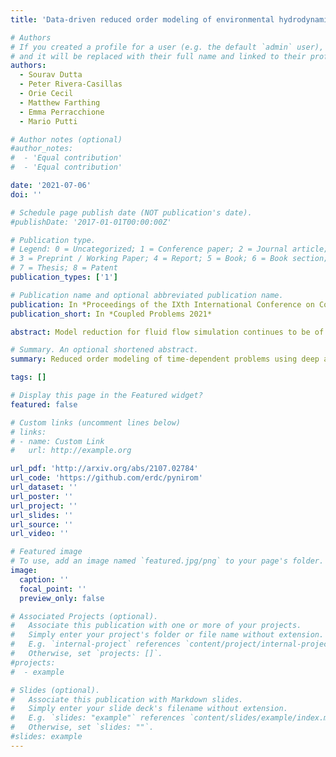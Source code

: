 ```yaml
---
title: 'Data-driven reduced order modeling of environmental hydrodynamics using deep autoencoders and neural ODEs'

# Authors
# If you created a profile for a user (e.g. the default `admin` user), write the username (folder name) here
# and it will be replaced with their full name and linked to their profile.
authors:
  - Sourav Dutta
  - Peter Rivera-Casillas
  - Orie Cecil
  - Matthew Farthing
  - Emma Perracchione
  - Mario Putti

# Author notes (optional)
#author_notes:
#  - 'Equal contribution'
#  - 'Equal contribution'

date: '2021-07-06'
doi: ''

# Schedule page publish date (NOT publication's date).
#publishDate: '2017-01-01T00:00:00Z'

# Publication type.
# Legend: 0 = Uncategorized; 1 = Conference paper; 2 = Journal article;
# 3 = Preprint / Working Paper; 4 = Report; 5 = Book; 6 = Book section;
# 7 = Thesis; 8 = Patent
publication_types: ['1']

# Publication name and optional abbreviated publication name.
publication: In *Proceedings of the IXth International Conference on Computational Methods for Coupled Problems in Science and Engineering (COUPLED PROBLEMS 2021)*
publication_short: In *Coupled Problems 2021*

abstract: Model reduction for fluid flow simulation continues to be of great interest across a number of scientific and engineering fields. In a previous work, we explored the use of Neural Ordinary Differential Equations (NODE) as a non-intrusive method for propagating the latent-space dynamics in reduced order models. Here, we investigate employing deep autoencoders for discovering the reduced basis representation, the dynamics of which are then approximated by NODE. The ability of deep autoencoders to represent the latent-space is compared to the traditional proper orthogonal decomposition (POD) approach, again in conjunction with NODE for capturing the dynamics. Additionally, we compare their behavior with two classical non-intrusive methods based on POD and radial basis function interpolation as well as dynamic mode decomposition. The test problems we consider include incompressible flow around a cylinder as well as a real-world application of shallow water hydrodynamics in an estuarine system. Our findings indicate that deep autoencoders can leverage nonlinear manifold learning to achieve a highly efficient compression of spatial information and define a latent-space that appears to be more suitable for capturing the temporal dynamics through the NODE framework.

# Summary. An optional shortened abstract.
summary: Reduced order modeling of time-dependent problems using deep autoencoders and neural ordinary differential equations. Numerical comparisons are presented with several other model order reduction methodologies.

tags: []

# Display this page in the Featured widget?
featured: false

# Custom links (uncomment lines below)
# links:
# - name: Custom Link
#   url: http://example.org

url_pdf: 'http://arxiv.org/abs/2107.02784'
url_code: 'https://github.com/erdc/pynirom'
url_dataset: ''
url_poster: ''
url_project: ''
url_slides: ''
url_source: ''
url_video: ''

# Featured image
# To use, add an image named `featured.jpg/png` to your page's folder.
image:
  caption: ''
  focal_point: ''
  preview_only: false

# Associated Projects (optional).
#   Associate this publication with one or more of your projects.
#   Simply enter your project's folder or file name without extension.
#   E.g. `internal-project` references `content/project/internal-project/index.md`.
#   Otherwise, set `projects: []`.
#projects:
#  - example

# Slides (optional).
#   Associate this publication with Markdown slides.
#   Simply enter your slide deck's filename without extension.
#   E.g. `slides: "example"` references `content/slides/example/index.md`.
#   Otherwise, set `slides: ""`.
#slides: example
---
```

